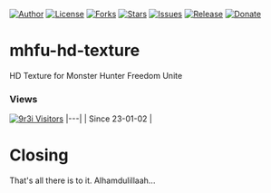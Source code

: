
[![Author](https://img.shields.io/badge/author-9r3i-lightgrey.svg)](https://github.com/9r3i)
[![License](https://img.shields.io/github/license/9r3i/mhfu-hd-texture.svg)](https://github.com/9r3i/mhfu-hd-texture/blob/master/license.txt)
[![Forks](https://img.shields.io/github/forks/9r3i/mhfu-hd-texture.svg)](https://github.com/9r3i/mhfu-hd-texture/network)
[![Stars](https://img.shields.io/github/stars/9r3i/mhfu-hd-texture.svg)](https://github.com/9r3i/mhfu-hd-texture/stargazers)
[![Issues](https://img.shields.io/github/issues/9r3i/mhfu-hd-texture.svg)](https://github.com/9r3i/mhfu-hd-texture/issues)
[![Release](https://img.shields.io/github/release/9r3i/mhfu-hd-texture.svg)](https://github.com/9r3i/mhfu-hd-texture/releases)
[![Donate](https://img.shields.io/badge/donate-paypal-orange.svg)](https://paypal.me/9r3i)



# mhfu-hd-texture
HD Texture for Monster Hunter Freedom Unite

### Views
[![9r3i Visitors](https://9r3i.web.id/api/views/?user=9r3i-mhfu&color=51,119,187&register=github.com/9r3i/views/tree/master)](https://github.com/9r3i) 
|---|
| Since 23-01-02 |

# Closing
That's all there is to it. Alhamdulillaah...




